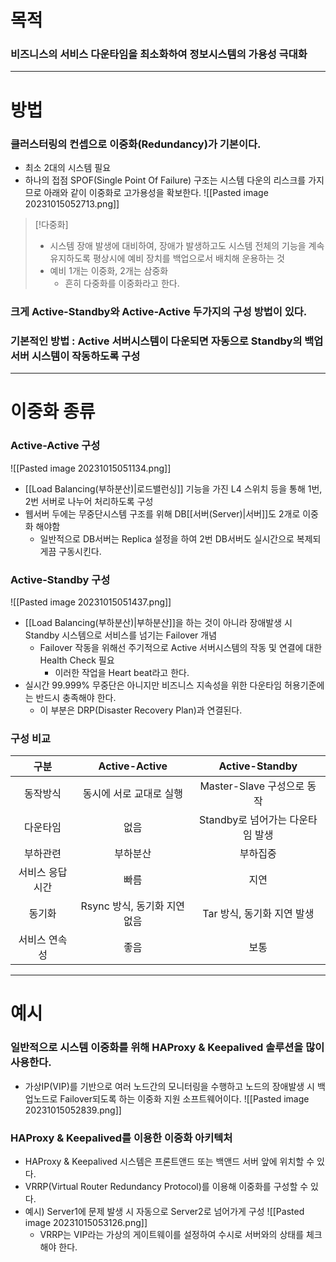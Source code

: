 # 목적
### 비즈니스의 서비스 다운타임을 최소화하여 정보시스템의 가용성 극대화

---

# 방법
### 클러스터링의 컨셉으로 이중화(Redundancy)가 기본이다.
- 최소 2대의 시스템 필요
- 하나의 접점 SPOF(Single Point Of Failure) 구조는 시스템 다운의 리스크를 가지므로 아래와 같이 이중화로 고가용성을 확보한다.
	![[Pasted image 20231015052713.png]]
>[!다중화]
>- 시스템 장애 발생에 대비하여, 장애가 발생하고도 시스템 전체의 기능을 계속 유지하도록 평상시에 예비 장치를 백업으로서 배치해 운용하는 것
>- 예비 1개는 이중화, 2개는 삼중화
>	- 흔히 다중화를 이중화라고 한다.

### 크게 Active-Standby와 Active-Active 두가지의 구성 방법이 있다.
### 기본적인 방법 : Active 서버시스템이 다운되면 자동으로 Standby의 백업 서버 시스템이 작동하도록 구성

---

# 이중화 종류
### Active-Active 구성
![[Pasted image 20231015051134.png]]
- [[Load Balancing(부하분산)|로드밸런싱]] 기능을 가진 L4 스위치 등을  통해 1번, 2번 서버로 나누어 처리하도록 구성
- 웹서버 두에는 무중단시스템 구조를 위해 DB[[서버(Server)|서버]]도 2개로 이중화 해야함
	- 일반적으로 DB서버는 Replica 설정을 하여 2번 DB서버도 실시간으로 복제되게끔 구동시킨다.
### Active-Standby 구성
![[Pasted image 20231015051437.png]]
- [[Load Balancing(부하분산)|부하분산]]을 하는 것이 아니라 장애발생 시 Standby 시스템으로 서비스를 넘기는 Failover 개념
	- Failover 작동을 위해선 주기적으로 Active 서버시스템의 작동 및 연결에 대한 Health Check 필요
		- 이러한 작업을 Heart beat라고 한다.
- 실시간 99.999% 무중단은 아니지만 비즈니스 지속성을 위한 다운타임 허용기준에는 반드시 충족해야 한다.
	- 이 부분은 DRP(Disaster Recovery Plan)과 연결된다.
### 구성 비교

|      구분       |        Active-Active         |          Active-Standby          |
|:---------------:|:----------------------------:|:--------------------------------:|
|    동작방식     |   동시에 서로 교대로 실행    |    Master-Slave 구성으로 동작    |
|    다운타임     |             없음             | Standby로 넘어가는 다운타임 발생 |
|    부하관련     |           부하분산           |             부하집중             |
| 서비스 응답시간 |             빠름             |               지연               |
|     동기화      | Rsync 방식, 동기화 지연 없음 |    Tar 방식, 동기화 지연 발생    |
|  서비스 연속성  |             좋음             |               보통               |

---

# 예시
### 일반적으로 시스템 이중화를 위해 HAProxy & Keepalived 솔루션을 많이 사용한다.
- 가상IP(VIP)를 기반으로 여러 노드간의 모니터링을 수행하고 노드의 장애발생 시 백업노드로 Failover되도록 하는 이중화 지원 소프트웨어이다.
	![[Pasted image 20231015052839.png]]
### HAProxy & Keepalived를 이용한 이중화 아키텍처
- HAProxy & Keepalived 시스템은 프론트앤드 또는 백앤드 서버 앞에 위치할 수 있다.
- VRRP(Virtual Router Redundancy Protocol)를 이용해 이중화를 구성할 수 있다.
- 예시) Server1에 문제 발생 시 자동으로 Server2로 넘어가게 구성
![[Pasted image 20231015053126.png]]
	- VRRP는 VIP라는 가상의 게이트웨이를 설정하여 수시로 서버와의 상태를 체크해야 한다.